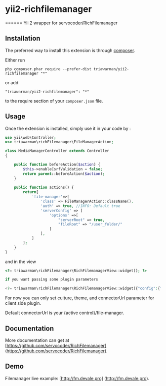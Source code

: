 # yii2-richfilemanager
======
Yii 2 wrapper for servocoder/RichFilemanager

Installation
------------

The preferred way to install this extension is through [composer](http://getcomposer.org/download/).

Either run

```
php composer.phar require --prefer-dist triawarman/yii2-richfilemanager "*"
```

or add

```
"triawarman/yii2-richfilemanager": "*"
```

to the require section of your `composer.json` file.


Usage
-----

Once the extension is installed, simply use it in your code by  :

```php
use yii\web\Controller;
use triawarman\richFilemanager\FileManagerAction;

class MediaManagerController extends Controller
{    

    public function beforeAction($action) {
        $this->enableCsrfValidation = false;
        return parent::beforeAction($action);
    }
    
    public function actions() {
        return[
            'file-manager'=>[
                'class' => FileManagerAction::className(),
                'auth' => true, //INFO: Default true
                'serverConfig' => [
                    'options' =>[
                        "serverRoot" => true,
                        "fileRoot" => "/user_folder/"
                    ]
                ],
            ]
        ];
    }
}
```

and in the view


```php
<?= triawarman\richFilemanager\RichFilemanagerView::widget(); ?>

if you want passing some plugin parameters

<?= triawarman\richFilemanager\RichFilemanagerView::widget({"config":{"options":{"culture":"it","theme":"flat-dark"}}}); ?>

```

For now you can only set culture, theme, and connectorUrl parameter for client side plugin.

Default connectorUrl is your {active control}/file-manager.

Documentation
------------

More documentation can get at [https://github.com/servocoder/RichFilemanager] (https://github.com/servocoder/RichFilemanager).

Demo
------------

Filemanager live example: [http://fm.devale.pro] (http://fm.devale.pro).